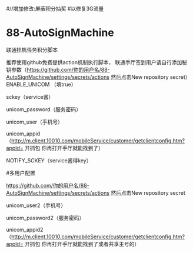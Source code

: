 
#//增加修改:屏蔽积分抽奖
#以修复3G流量



# 88-AutoSignMachine

 联通挂机任务积分脚本
 
推荐使用github免费提供action机制执行脚本， 联通手厅签到用户请自行添加秘钥参数（https://github.com/你的用户名/88-AutoSignMachine/settings/secrets/actions 然后点击New repository secret）
ENABLE_UNICOM （填true）

sckey（service酱）

unicom_password（服务密码）

unicom_user（手机号）

unicom_appid（http://m.client.10010.com/mobileService/customer/getclientconfig.htm?appId= 开抓包 你再打开手厅就能找到了）

NOTIFY_SCKEY（service酱得key）

#多用户配置

https://github.com/你的用户名/88-AutoSignMachine/settings/secrets/actions 然后点击New repository secret

unicom_user2（手机号）

unicom_password2（服务密码）

unicom_appid2（http://m.client.10010.com/mobileService/customer/getclientconfig.htm?appId= 开抓包 你再打开手厅就能找到了或者共享主号的）
